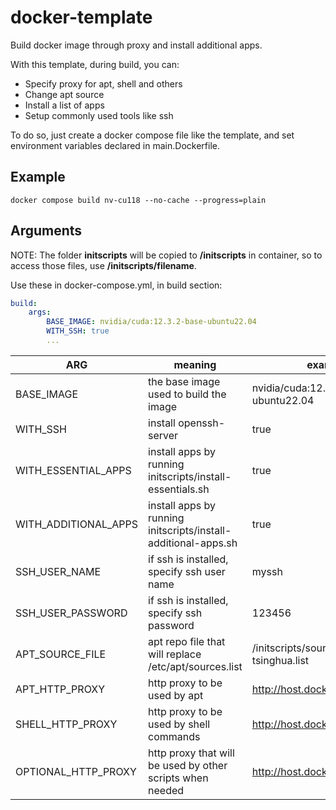 # docker-template
Build docker image through proxy and install additional apps.

With this template, during build, you can:
- Specify proxy for apt, shell and others
- Change apt source
- Install a list of apps
- Setup commonly used tools like ssh

To do so, just create a docker compose file like the template, and set environment variables declared in main.Dockerfile.

## Example

```Shell
docker compose build nv-cu118 --no-cache --progress=plain
```

## Arguments

NOTE: The folder **initscripts** will be copied to **/initscripts** in container, so to access those files, use **/initscripts/filename**.

Use these in docker-compose.yml, in build section:

```yaml
build:
    args:
        BASE_IMAGE: nvidia/cuda:12.3.2-base-ubuntu22.04
        WITH_SSH: true
        ...
```

| ARG                  | meaning                                                        | example                             |
|----------------------|----------------------------------------------------------------|-------------------------------------|
| BASE_IMAGE           | the base image used to build the image                         | nvidia/cuda:12.3.2-base-ubuntu22.04 |
| WITH_SSH             | install openssh-server                                         | true                                |
| WITH_ESSENTIAL_APPS  | install apps by running initscripts/install-essentials.sh      | true                                |
| WITH_ADDITIONAL_APPS | install apps by running initscripts/install-additional-apps.sh | true                                |
| SSH_USER_NAME        | if ssh is installed, specify ssh user name                     | myssh                               |
| SSH_USER_PASSWORD    | if ssh is installed, specify ssh password                      | 123456                              |
| APT_SOURCE_FILE      | apt repo file that will replace /etc/apt/sources.list          | /initscripts/sources-tsinghua.list  |
| APT_HTTP_PROXY       | http proxy to be used by apt                                   | http://host.docker.internal:7890    |
| SHELL_HTTP_PROXY     | http proxy to be used by shell commands                        | http://host.docker.internal:7890    |
| OPTIONAL_HTTP_PROXY  | http proxy that will be used by other scripts when needed      | http://host.docker.internal:7890    |
